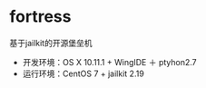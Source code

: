 # fortress
基于jailkit的开源堡垒机
* 开发环境：OS X 10.11.1 + WingIDE ＋ ptyhon2.7
* 运行环境：CentOS 7 + jailkit 2.19

